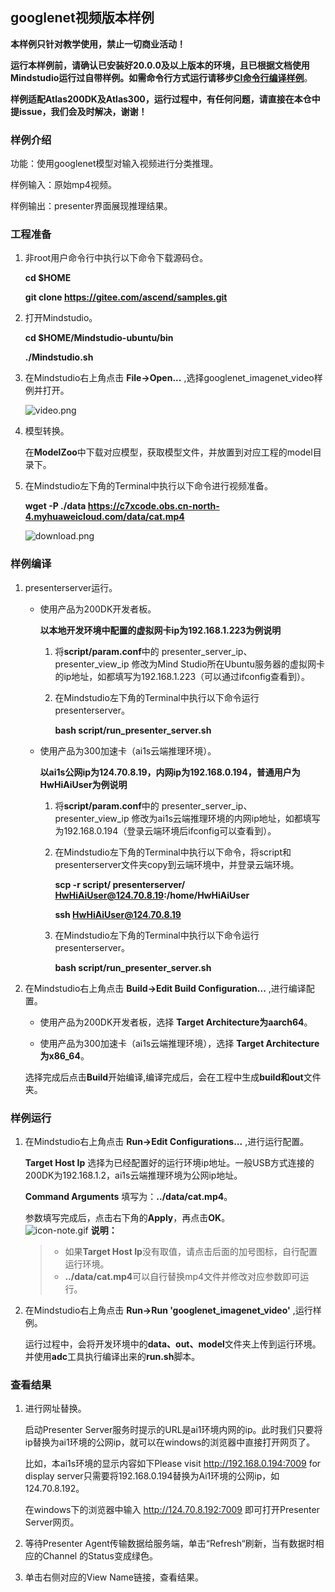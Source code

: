 ## googlenet视频版本样例

**本样例只针对教学使用，禁止一切商业活动！**

**运行本样例前，请确认已安装好20.0.0及以上版本的环境，且已根据文档使用Mindstudio运行过自带样例。如需命令行方式运行请移步[CI命令行编译样例]()**。

**样例适配Atlas200DK及Atlas300，运行过程中，有任何问题，请直接在本仓中提issue，我们会及时解决，谢谢！**

### 样例介绍

功能：使用googlenet模型对输入视频进行分类推理。

样例输入：原始mp4视频。

样例输出：presenter界面展现推理结果。

### 工程准备

1. 非root用户命令行中执行以下命令下载源码仓。

   **cd $HOME**

   **git clone https://gitee.com/ascend/samples.git**

2. 打开Mindstudio。
   
   **cd $HOME/Mindstudio-ubuntu/bin**

   **./Mindstudio.sh**

3. 在Mindstudio右上角点击 **File->Open...** ,选择googlenet_imagenet_video样例并打开。
   
   ![](https://images.gitee.com/uploads/images/2020/1118/164949_9f0d1f7b_5400693.png "video.png")

4. 模型转换。

   在**ModelZoo**中下载对应模型，获取模型文件，并放置到对应工程的model目录下。

5. 在Mindstudio左下角的Terminal中执行以下命令进行视频准备。

    **wget -P ./data https://c7xcode.obs.cn-north-4.myhuaweicloud.com/data/cat.mp4**

    ![](https://images.gitee.com/uploads/images/2020/1118/170934_6eb306e2_5400693.png "download.png")


### 样例编译

1. presenterserver运行。

    - 使用产品为200DK开发者板。

      **以本地开发环境中配置的虚拟网卡ip为192.168.1.223为例说明**

      1. 将**script/param.conf**中的 presenter_server_ip、presenter_view_ip 修改为Mind Studio所在Ubuntu服务器的虚拟网卡的ip地址，如都填写为192.168.1.223（可以通过ifconfig查看到）。
      
      2. 在Mindstudio左下角的Terminal中执行以下命令运行presenterserver。
       
          **bash script/run_presenter_server.sh**

    - 使用产品为300加速卡（ai1s云端推理环境）。

      **以ai1s公网ip为124.70.8.19，内网ip为192.168.0.194，普通用户为HwHiAiUser为例说明**

      1. 将**script/param.conf**中的 presenter_server_ip、presenter_view_ip 修改为ai1s云端推理环境的内网ip地址，如都填写为192.168.0.194（登录云端环境后ifconfig可以查看到）。

      2. 在Mindstudio左下角的Terminal中执行以下命令，将script和presenterserver文件夹copy到云端环境中，并登录云端环境。

          **scp -r script/ presenterserver/ HwHiAiUser@124.70.8.19:/home/HwHiAiUser**

          **ssh HwHiAiUser@124.70.8.19**
      
      3. 在Mindstudio左下角的Terminal中执行以下命令运行presenterserver。
       
          **bash script/run_presenter_server.sh**

 
2. 在Mindstudio右上角点击 **Build->Edit Build Configuration...** ,进行编译配置。    
   
    - 使用产品为200DK开发者板，选择 **Target Architecture为aarch64**。
   
    - 使用产品为300加速卡（ai1s云端推理环境），选择 **Target Architecture为x86_64**。
   
    选择完成后点击**Build**开始编译,编译完成后，会在工程中生成**build和out**文件夹。

### 样例运行

1. 在Mindstudio右上角点击 **Run->Edit Configurations...** ,进行运行配置。   

   **Target Host Ip** 选择为已经配置好的运行环境ip地址。一般USB方式连接的200DK为192.168.1.2，ai1s云端推理环境为公网ip地址。   

   **Command Arguments** 填写为：**../data/cat.mp4**。

   参数填写完成后，点击右下角的**Apply**，再点击**OK**。
​    
    ![](https://images.gitee.com/uploads/images/2020/1106/160652_6146f6a4_5395865.gif "icon-note.gif") **说明：**  
    > - 如果**Target Host Ip**没有取值，请点击后面的加号图标，自行配置运行环境。  
    > - **../data/cat.mp4**可以自行替换mp4文件并修改对应参数即可运行。

2. 在Mindstudio右上角点击 **Run->Run 'googlenet_imagenet_video'** ,运行样例。

    运行过程中，会将开发环境中的**data、out、model**文件夹上传到运行环境。并使用**adc**工具执行编译出来的**run.sh**脚本。
    

### 查看结果

1. 进行网址替换。

      启动Presenter Server服务时提示的URL是ai1环境内网的ip。此时我们只要将ip替换为ai1环境的公网ip，就可以在windows的浏览器中直接打开网页了。

      比如，本ai1s环境的显示内容如下Please visit http://192.168.0.194:7009 for display server只需要将192.168.0.194替换为Ai1环境的公网ip，如124.70.8.192。

      在windows下的浏览器中输入 http://124.70.8.192:7009 即可打开Presenter Server网页。

2. 等待Presenter Agent传输数据给服务端，单击“Refresh“刷新，当有数据时相应的Channel 的Status变成绿色。

3. 单击右侧对应的View Name链接，查看结果。

